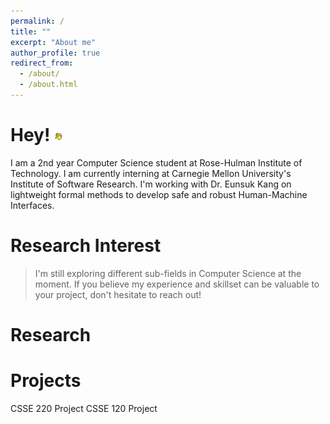```yaml
---
permalink: /
title: ""
excerpt: "About me"
author_profile: true
redirect_from: 
  - /about/
  - /about.html
---
```

Hey! 	<img src = "images/wavinghand.png" width = "15" height = "15" style="vertical-align:middle">
======
I am a 2nd year Computer Science student at Rose-Hulman Institute of Technology. I am currently interning at Carnegie Mellon University's Institute of Software Research.
I'm working with Dr. Eunsuk Kang on lightweight formal methods to develop safe and robust Human-Machine Interfaces.

Research Interest
======
>I'm still exploring different sub-fields in Computer Science at the moment. If you believe my experience and skillset can be valuable to your project, don't hesitate to reach out!

Research
=====

Projects
======
CSSE 220 Project
CSSE 120 Project

